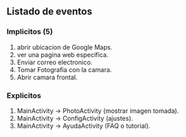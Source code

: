 ## Listado de eventos

### Implicitos (5)
1. abrir ubicacion de Google Maps.
2. ver una pagina web especifica.
3. Enviar correo electronico.
4. Tomar Fotografia con la camara.
5. Abrir camara frontal.


### Explicitos
1. MainActivity → PhotoActivity (mostrar imagen tomada).
2. MainActivity → ConfigActivity (ajustes).
3. MainActivity → AyudaActivity (FAQ o tutorial).

